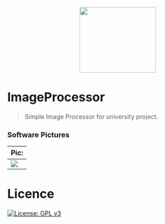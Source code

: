<p align="center">
  <img height="150" width="175" src="https://img001.prntscr.com/file/img001/BT1IJ1a_RsO-cszJHR7zuw.png"/>
</p>

# ImageProcessor
> Simple Image Processor for university project.

### Software Pictures
| Pic: |
| ---  |
|![](https://img001.prntscr.com/file/img001/e-LXIMbvRBSkdGtaAvvBLg.png) | 

# Licence
[![License: GPL v3](https://img.shields.io/badge/License-GPLv3-blue.svg)](https://www.gnu.org/licenses/gpl-3.0)